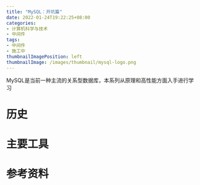 ```yaml
---
title: "MySQL：开坑篇"
date: 2022-01-24T19:22:25+08:00
categories:
- 计算机科学与技术
- 中间件
tags:
- 中间件
- 施工中
thumbnailImagePosition: left
thumbnailImage: /images/thumbnail/mysql-logo.png
---
```

MySQL是当前一种主流的关系型数据库，本系列从原理和高性能方面入手进行学习
<!--more-->
# 历史
# 主要工具
# 参考资料